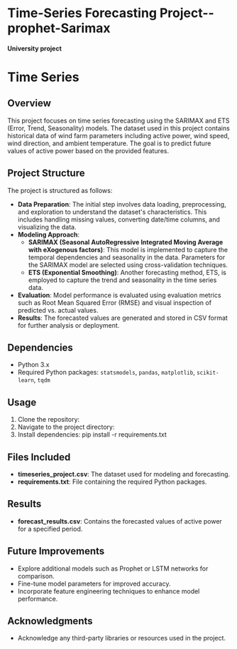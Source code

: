 # Time-Series Forecasting Project--prophet-Sarimax
#### University project

# Time Series 

## Overview
This project focuses on time series forecasting using the SARIMAX and ETS (Error, Trend, Seasonality) models. The dataset used in this project contains historical data of wind farm parameters including active power, wind speed, wind direction, and ambient temperature. The goal is to predict future values of active power based on the provided features.

## Project Structure
The project is structured as follows:
- **Data Preparation**: The initial step involves data loading, preprocessing, and exploration to understand the dataset's characteristics. This includes handling missing values, converting date/time columns, and visualizing the data.
- **Modeling Approach**:
  - **SARIMAX (Seasonal AutoRegressive Integrated Moving Average with eXogenous factors)**: This model is implemented to capture the temporal dependencies and seasonality in the data. Parameters for the SARIMAX model are selected using cross-validation techniques.
  - **ETS (Exponential Smoothing)**: Another forecasting method, ETS, is employed to capture the trend and seasonality in the time series data.
- **Evaluation**: Model performance is evaluated using evaluation metrics such as Root Mean Squared Error (RMSE) and visual inspection of predicted vs. actual values.
- **Results**: The forecasted values are generated and stored in CSV format for further analysis or deployment.

## Dependencies
- Python 3.x
- Required Python packages: `statsmodels`, `pandas`, `matplotlib`, `scikit-learn`, `tqdm`

## Usage
1. Clone the repository:
2. Navigate to the project directory:
3. Install dependencies: pip install -r requirements.txt


## Files Included
- **timeseries_project.csv**: The dataset used for modeling and forecasting.
- **requirements.txt**: File containing the required Python packages.

## Results
- **forecast_results.csv**: Contains the forecasted values of active power for a specified period.

## Future Improvements
- Explore additional models such as Prophet or LSTM networks for comparison.
- Fine-tune model parameters for improved accuracy.
- Incorporate feature engineering techniques to enhance model performance.



## Acknowledgments
- Acknowledge any third-party libraries or resources used in the project.





